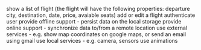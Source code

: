 
show a list of flight (the flight will have the following properties: departure city, destination, date, price, avaiable seats)
add or edit a flight
authenticate user
provide offline support - persist data on the local storage
provide online support - synchronize data to/from a remote location
use external services - e.g. show map coordinates on google maps, or send an email using gmail
use local services - e.g. camera, sensors
use animations
